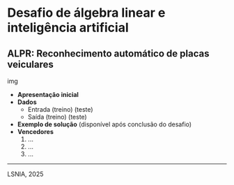 # Desafio de álgebra linear e inteligência artificial
## ALPR: Reconhecimento automático de placas veiculares

img

* **Apresentação inicial**
* **Dados**
  * Entrada (treino) (teste)
  * Saída (treino) (teste)
* **Exemplo de solução** (disponível após conclusão do desafio)
* **Vencedores**
  1. ...
  2. ...
  3. ...
 
---

LSNIA, 2025

